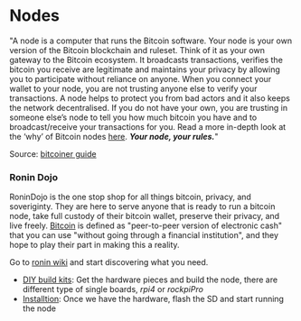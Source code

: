 # Nodes
"A node is a computer that runs the Bitcoin software. Your node is your own version of the Bitcoin blockchain and ruleset. Think of it as your own gateway to the Bitcoin ecosystem. It broadcasts transactions, verifies the bitcoin you receive are legitimate and maintains your privacy by allowing you to participate without reliance on anyone. When you connect your wallet to your node, you are not trusting anyone else to verify your transactions.
A node helps to protect you from bad actors and it also keeps the network decentralised. If you do not have your own, you are trusting in someone else’s node to tell you how much bitcoin you have and to broadcast/receive your transactions for you. Read a more in-depth look at the ‘why’ of Bitcoin nodes [here](https://armantheparman.com/why-should-you-run-your-own-bitcoin-node/).
**_Your node, your rules._**"

Source: [bitcoiner guide](https://bitcoiner.guide/node/)
### Ronin Dojo
RoninDojo is the one stop shop for all things bitcoin, privacy, and soveriginty. They are here to serve anyone that is ready to run a bitcoin node, take full custody of their bitcoin wallet, preserve their privacy, and live freely.
[Bitcoin](https://ronindojo.io/bitcoin.pdf) is defined as "peer-to-peer version of electronic cash" that you can use "without going through a financial institution", and they hope to play their part in making this a reality.

Go to [ronin wiki](https://wiki.ronindojo.io/en/home) and start discovering what you need.
- [DIY build kits](https://wiki.ronindojo.io/en/hardware#tanto-by-ronindojo-diy-build-kits): Get the hardware pieces and build the node, there are different type of single boards, *rpi4* or *rockpiPro*
- [Installtion](https://wiki.ronindojo.io/en/extras/OS-Info): Once we have the hardware, flash the SD and start running the node